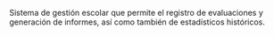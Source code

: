 Sistema de gestión escolar que permite el registro de evaluaciones y generación de informes, así como también de estadísticos históricos.